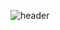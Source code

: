 ![header](https://capsule-render.vercel.app/api?type=wave&color=auto&height=300&section=header&text=wooyoung&fontSize=30&desc=방문해줘서%20고마워)
